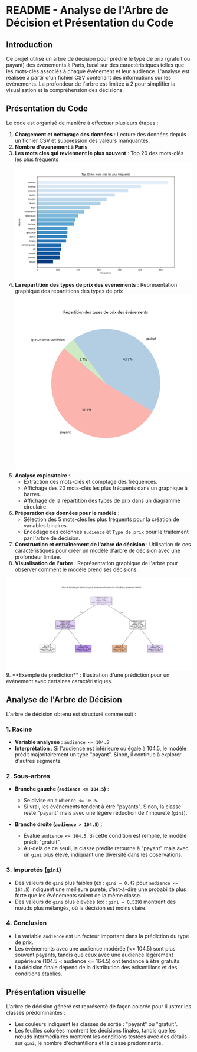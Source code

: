 # README - Analyse de l'Arbre de Décision et Présentation du Code

## Introduction
Ce projet utilise un arbre de décision pour prédire le type de prix (gratuit ou payant) des événements à Paris, basé sur des caractéristiques telles que les mots-clés associés à chaque événement et leur audience. L'analyse est réalisée à partir d'un fichier CSV contenant des informations sur les événements. La profondeur de l'arbre est limitée à 2 pour simplifier la visualisation et la compréhension des décisions.

## Présentation du Code
Le code est organisé de manière à effectuer plusieurs étapes :

1. **Chargement et nettoyage des données** : Lecture des données depuis un fichier CSV et suppression des valeurs manquantes.
2. **Nombre d'evenement à Paris**
3. **Les mots cles qui reviennent le plus souvent** : Top 20 des mots-clés les plus fréquents
   <img src="./Top20MotsClesPlusFrequent.png" alt="Top 20 des mots-clés les plus fréquents" width="600"/>
4. **La repartition des types de prix des evenements** : Représentation graphique des repartitions des types de prix
   <img src="./RepartitionDesTypesDePrix.png" alt="Top 20 des mots-clés les plus fréquents" width="600"/>
5. **Analyse exploratoire** :
   - Extraction des mots-clés et comptage des fréquences.
   - Affichage des 20 mots-clés les plus fréquents dans un graphique à barres.
   - Affichage de la répartition des types de prix dans un diagramme circulaire.
6. **Préparation des données pour le modèle** :
   - Sélection des 5 mots-clés les plus fréquents pour la création de variables binaires.
   - Encodage des colonnes `audience` et `Type de prix` pour le traitement par l'arbre de décision.
7. **Construction et entraînement de l'arbre de décision** : Utilisation de ces caractéristiques pour créer un modèle d'arbre de décision avec une profondeur limitée.
8. **Visualisation de l'arbre** : Représentation graphique de l'arbre pour observer comment le modèle prend ses décisions.
  <img src="./ArbreDeDecisionProfondeur2.png" alt="Top 20 des mots-clés les plus fréquents" width="600"/>
9. **Exemple de prédiction** : Illustration d'une prédiction pour un événement avec certaines caractéristiques.

## Analyse de l'Arbre de Décision
L'arbre de décision obtenu est structuré comme suit :

### 1. Racine
- **Variable analysée** : `audience <= 104.5`
- **Interprétation** : Si l'audience est inférieure ou égale à 104.5, le modèle prédit majoritairement un type "payant". Sinon, il continue à explorer d'autres segments.

### 2. Sous-arbres
- **Branche gauche (`audience <= 104.5`)** :
  - Se divise en `audience <= 96.5`.
  - Si vrai, les événements tendent à être "payants". Sinon, la classe reste "payant" mais avec une légère réduction de l'impureté (`gini`).

- **Branche droite (`audience > 104.5`)** :
  - Évalue `audience <= 164.5`. Si cette condition est remplie, le modèle prédit "gratuit".
  - Au-delà de ce seuil, la classe prédite retourne à "payant" mais avec un `gini` plus élevé, indiquant une diversité dans les observations.

### 3. Impuretés (`gini`)
- Des valeurs de `gini` plus faibles (ex : `gini = 0.42` pour `audience <= 164.5`) indiquent une meilleure pureté, c’est-à-dire une probabilité plus forte que les événements soient de la même classe.
- Des valeurs de `gini` plus élevées (ex : `gini = 0.529`) montrent des nœuds plus mélangés, où la décision est moins claire.

### 4. Conclusion
- La variable `audience` est un facteur important dans la prédiction du type de prix.
- Les événements avec une audience modérée (<= 104.5) sont plus souvent payants, tandis que ceux avec une audience légèrement supérieure (104.5 < audience <= 164.5) ont tendance à être gratuits.
- La décision finale dépend de la distribution des échantillons et des conditions établies.

## Présentation visuelle
L'arbre de décision généré est représenté de façon colorée pour illustrer les classes prédominantes :
- Les couleurs indiquent les classes de sortie : "payant" ou "gratuit".
- Les feuilles colorées montrent les décisions finales, tandis que les nœuds intermédiaires montrent les conditions testées avec des détails sur `gini`, le nombre d'échantillons et la classe prédominante.
